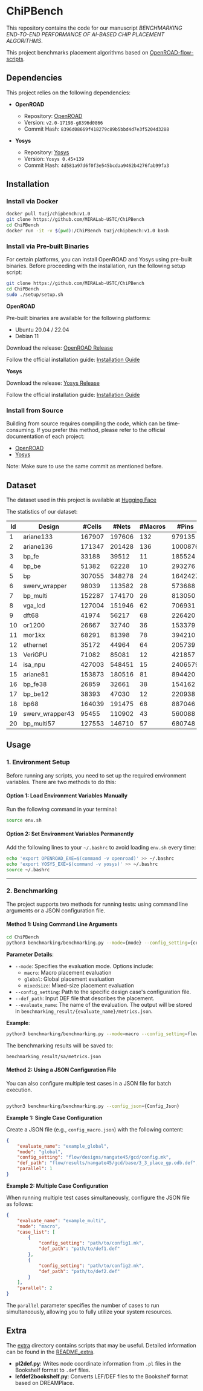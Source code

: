 # ChiPBench

This repository contains the code for our manuscript *BENCHMARKING END-TO-END PERFORMANCE OF AI-BASED CHIP PLACEMENT ALGORITHMS*.

This project benchmarks placement algorithms based on [OpenROAD-flow-scripts](https://github.com/The-OpenROAD-Project/OpenROAD-flow-scripts).



## Dependencies

This project relies on the following dependencies:

- **OpenROAD**

  - Repository: [OpenROAD](https://github.com/The-OpenROAD-Project/OpenROAD)
  - Version: `v2.0-17198-g8396d0866`
  - Commit Hash: `8396d08669f418279c89b5bbd4d7e3f5204d3288`

- **Yosys**

  - Repository: [Yosys](https://github.com/YosysHQ/yosys)
  - Version: `Yosys 0.45+139`
  - Commit Hash: `4d581a97d6f0f3e545bcdaa9462b4276fab99fa3`




## Installation





### Install via Docker

```bash
docker pull tuzj/chipbench:v1.0
git clone https://github.com/MIRALab-USTC/ChiPBench
cd ChiPBench
docker run -it -v $(pwd):/ChiPBench tuzj/chipbench:v1.0 bash
```





### Install via Pre-built Binaries  
For certain platforms, you can install OpenROAD and Yosys using pre-built binaries. Before proceeding with the installation, run the following setup script:

```bash
git clone https://github.com/MIRALab-USTC/ChiPBench
cd ChiPBench
sudo ./setup/setup.sh
```

**OpenROAD**  

Pre-built binaries are available for the following platforms:  
- Ubuntu 20.04 / 22.04  
- Debian 11  

Download the release: [OpenROAD Release](https://github.com/Precision-Innovations/OpenROAD/releases/tag/2.0-17198-g8396d0866)  

Follow the official installation guide: [Installation Guide](https://openroad-flow-scripts.readthedocs.io/en/latest/user/BuildWithPrebuilt.html#install-openroad)  

**Yosys**  

Download the release: [Yosys Release](https://github.com/YosysHQ/oss-cad-suite-build/releases/tag/2024-11-22)  

Follow the official installation guide: [Installation Guide](https://github.com/YosysHQ/oss-cad-suite-build#installation)  






### Install from Source  

Building from source requires compiling the code, which can be time-consuming. If you prefer this method, please refer to the official documentation of each project:  

- [OpenROAD](https://github.com/The-OpenROAD-Project/OpenROAD/blob/master/docs/user/Build.md)
- [Yosys](https://github.com/YosysHQ/yosys?tab=readme-ov-file#building-from-source)

Note: Make sure to use the same commit as mentioned before.




## Dataset

The dataset used in this project is available at [Hugging Face](https://huggingface.co/datasets/MIRA-Lab/ChiPBench-D)

The statistics of our dataset:

| Id | Design           | \#Cells | \#Nets | \#Macros | \#Pins  | \#IOs |
|----|------------------|---------|--------|----------|---------|-------|
| 1  | ariane133        | 167907  | 197606 | 132      | 979135  | 495   |
| 2  | ariane136        | 171347  | 201428 | 136      | 1000876 | 495   |
| 3  | bp\_fe           | 33188   | 39512  | 11       | 185524  | 2511  |
| 4  | bp\_be           | 51382   | 62228  | 10       | 293276  | 3029  |
| 5  | bp               | 307055  | 348278 | 24       | 1642427 | 1198  |
| 6  | swerv\_wrapper   | 98039   | 113582 | 28       | 573688  | 1416  |
| 7  | bp\_multi        | 152287  | 174170 | 26       | 813050  | 1453  |
| 8  | vga\_lcd         | 127004  | 151946 | 62       | 706931  | 198   |
| 9  | dft68            | 41974   | 56217  | 68       | 226420  | 132   |
| 10 | or1200           | 26667   | 32740  | 36       | 153379  | 383   |
| 11 | mor1kx           | 68291   | 81398  | 78       | 394210  | 576   |
| 12 | ethernet         | 35172   | 44964  | 64       | 205739  | 211   |
| 13 | VeriGPU          | 71082   | 85081  | 12       | 421857  | 134   |
| 14 | isa\_npu         | 427003  | 548451 | 15       | 2406579 | 93    |
| 15 | ariane81         | 153873  | 180516 | 81       | 894420  | 495   |
| 16 | bp\_fe38         | 26859   | 32661  | 38       | 154162  | 2511  |
| 17 | bp\_be12         | 38393   | 47030  | 12       | 220938  | 3029  |
| 18 | bp68             | 164039  | 191475 | 68       | 887046  | 1198  |
| 19 | swerv\_wrapper43 | 95455   | 110902 | 43       | 560088  | 1416  |
| 20 | bp\_multi57      | 127553  | 146710 | 57       | 680748  | 1453  |




## Usage


### 1. Environment Setup

Before running any scripts, you need to set up the required environment variables. There are two methods to do this:

#### Option 1: Load Environment Variables Manually

Run the following command in your terminal:
```bash
source env.sh
```

#### Option 2: Set Environment Variables Permanently

Add the following lines to your `~/.bashrc` to avoid loading `env.sh` every time:
```bash
echo 'export OPENROAD_EXE=$(command -v openroad)' >> ~/.bashrc
echo 'export YOSYS_EXE=$(command -v yosys)' >> ~/.bashrc
source ~/.bashrc
```

---

### 2. Benchmarking

The  project supports two methods for running tests: using command line arguments or a JSON configuration file.

#### Method 1: Using Command Line Arguments


```bash
cd ChiPBench
python3 benchmarking/benchmarking.py --mode={mode} --config_setting={config_setting} --def_path={def_path} --evaluate_name={evaluate_name}
```


**Parameter Details**:
- `--mode`: Specifies the evaluation mode. Options include:
  - `macro`: Macro placement evaluation
  - `global`: Global placement evaluation
  - `mixedsize`: Mixed-size placement evaluation
- `--config_setting`: Path to the specific design case's configuration file.
- `--def_path`: Input DEF file that describes the placement.
- `--evaluate_name`: The name of the evaluation. The output will be stored in `benchmarking_result/{evaluate_name}/metrics.json`.

**Example**:
```bash
python3 benchmarking/benchmarking.py --mode=macro --config_setting=flow/designs/nangate45/bp_multi_top/config.mk --def_path=../def/bp_multi_top_sa.def --evaluate_name=sa
```

The benchmarking results will be saved to:
```
benchmarking_result/sa/metrics.json
```


#### Method 2: Using a JSON Configuration File

You can also configure multiple test cases in a JSON file for batch execution.
```bash

python3 benchmarking/benchmarking.py --config_json={Config_Json}
```

**Example 1: Single Case Configuration**

Create a JSON file (e.g., `config_macro.json`) with the following content:
```json
{
    "evaluate_name": "example_global",
    "mode": "global",
    "config_setting": "flow/designs/nangate45/gcd/config.mk",
    "def_path": "flow/results/nangate45/gcd/base/3_3_place_gp.odb.def",
    "parallel": 1
}
```

**Example 2: Multiple Case Configuration**

When running multiple test cases simultaneously, configure the JSON file as follows:
```json
{
    "evaluate_name": "example_multi",
    "mode": "macro",
    "case_list": [
        {
            "config_setting": "path/to/config1.mk",
            "def_path": "path/to/def1.def"
        },
        {
            "config_setting": "path/to/config2.mk",
            "def_path": "path/to/def2.def"
        }
    ],
    "parallel": 2
}
```
The `parallel` parameter specifies the number of cases to run simultaneously, allowing you to fully utilize your system resources.








## Extra

The [extra](./extra/) directory contains scripts that may be useful. Detailed information can be found in the [README_extra](./extra/README.md).

- **pl2def.py**: Writes node coordinate information from `.pl` files in the Bookshelf format to `.def` files.
- **lefdef2bookshelf.py**: Converts LEF/DEF files to the Bookshelf format based on DREAMPlace.

